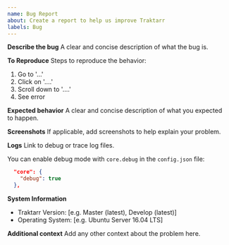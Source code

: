 ```yaml
---
name: Bug Report
about: Create a report to help us improve Traktarr
labels: Bug
---
```


**Describe the bug**
A clear and concise description of what the bug is.

**To Reproduce**
Steps to reproduce the behavior:
1. Go to '...'
2. Click on '....'
3. Scroll down to '....'
4. See error

**Expected behavior**
A clear and concise description of what you expected to happen.

**Screenshots**
If applicable, add screenshots to help explain your problem.

**Logs**
Link to debug or trace log files.

You can enable debug mode with `core.debug` in the `config.json` file:

```json
  "core": {
    "debug": true
  },
```

**System Information**

 - Traktarr Version: [e.g. Master (latest), Develop (latest)]
 - Operating System: [e.g. Ubuntu Server 16.04 LTS]

**Additional context**
Add any other context about the problem here.
